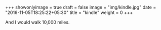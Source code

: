 +++
showonlyimage = true
draft = false
image = "img/kindle.jpg"
date = "2016-11-05T18:25:22+05:30"
title = "kindle"
weight = 0
+++

And I would walk 10,000 miles.

